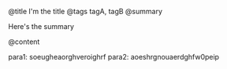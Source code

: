 @title
    I'm the title
@tags
    tagA, tagB
@summary

Here's the summary

@content

para1: soeugheaorghveroighrf
para2: aoeshrgnouaerdghfw0peip
